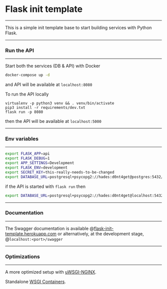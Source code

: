 # Flask init template
---------------------
This is a simple init template base to start building services with Python Flask.

---

### Run the API
---------------
Start both the services (DB & API) with Docker
```bash
docker-compose up -d
```
and API will be available at ```localhost:8080```

To run the API locally
```
virtualenv -p python3 venv && . venv/bin/activate
pip3 install -r requirements/dev.txt
flask run -p 8080
```
then the API will be available at ```localhost:5000```

---

### Env variables
--------------------
```bash
export FLASK_APP=api
export FLASK_DEBUG=1
export APP_SETTINGS=Development
export FLASK_ENV=development
export SECRET_KEY=this-really-needs-to-be-changed
export DATABASE_URL=postgresql+psycopg2://hades:d0nt4get@postgres:5432/hades
```
if the API is started with ```flask run``` then
```bash
export DATABASE_URL=postgresql+psycopg2://hades:d0nt4get@localhost:5432/hades
```

---

### Documentation
-----------------
The Swagger documentation is available @[flask-init-template.herokuapp.com](https://flask-init-template.herokuapp.com/swagger)
or alternatively, at the development stage, @```localhost:<port>/swagger```

---

### Optimizations
-----------------
A more optimized setup with [uWSGI-NGINX](https://flask.palletsprojects.com/en/1.1.x/deploying/uwsgi/).

Standalone [WSGI Containers](https://flask.palletsprojects.com/en/1.1.x/deploying/wsgi-standalone/).
